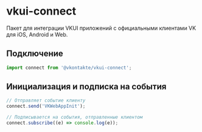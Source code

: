 # vkui-connect

Пакет для интеграции VKUI приложений с официальными клиентами VK для iOS, Android и Web.

## Подключение
```js
import connect from '@vkontakte/vkui-connect';
```

## Инициализация и подписка на события
```js
// Отправляет событие клиенту
connect.send('VKWebAppInit');

// Подписывается на события, отправленные клиентом
connect.subscribe((e) => console.log(e));
```
